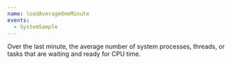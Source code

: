 ```yaml
---
name: loadAverageOneMinute
events:
  - SystemSample
---
```


Over the last minute, the average number of system processes, threads, or tasks that are waiting and ready for CPU time.